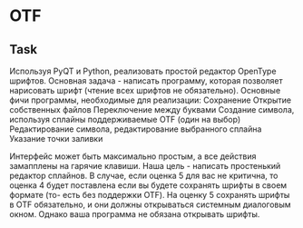 # OTF

## Task

Используя PyQT и Python, реализовать простой редактор OpenType шрифтов. 
Основная задача - написать программу, которая позволяет нарисовать шрифт (чтение всех шрифтов не обязательно). Основные фичи программы, необходимые для реализации:
Сохранение
Открытие собственных файлов
Переключение между буквами
Создание символа, используя сплайны поддерживаемые OTF (один на выбор)
Редактирование символа, редактирование выбранного сплайна
Указание точки заливки 

Интерфейс может быть максимально простым, а все действия замапплены на гарячие клавиши. Наша цель - написать простенький редактор сплайнов. В случае, если оценка 5 для вас не критична, то оценка 4 будет поставлена если вы будете сохранять шрифты в своем формате (то- есть без поддержки OTF). На оценку 5 сохранять шрифты в OTF обязательно, и они должны открываться системным диалоговым окном. Однако ваша программа не обязана открывать шрифты.
